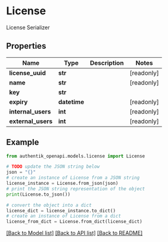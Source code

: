 # License

License Serializer

## Properties

Name | Type | Description | Notes
------------ | ------------- | ------------- | -------------
**license_uuid** | **str** |  | [readonly] 
**name** | **str** |  | [readonly] 
**key** | **str** |  | 
**expiry** | **datetime** |  | [readonly] 
**internal_users** | **int** |  | [readonly] 
**external_users** | **int** |  | [readonly] 

## Example

```python
from authentik_openapi.models.license import License

# TODO update the JSON string below
json = "{}"
# create an instance of License from a JSON string
license_instance = License.from_json(json)
# print the JSON string representation of the object
print(License.to_json())

# convert the object into a dict
license_dict = license_instance.to_dict()
# create an instance of License from a dict
license_from_dict = License.from_dict(license_dict)
```
[[Back to Model list]](../README.md#documentation-for-models) [[Back to API list]](../README.md#documentation-for-api-endpoints) [[Back to README]](../README.md)


